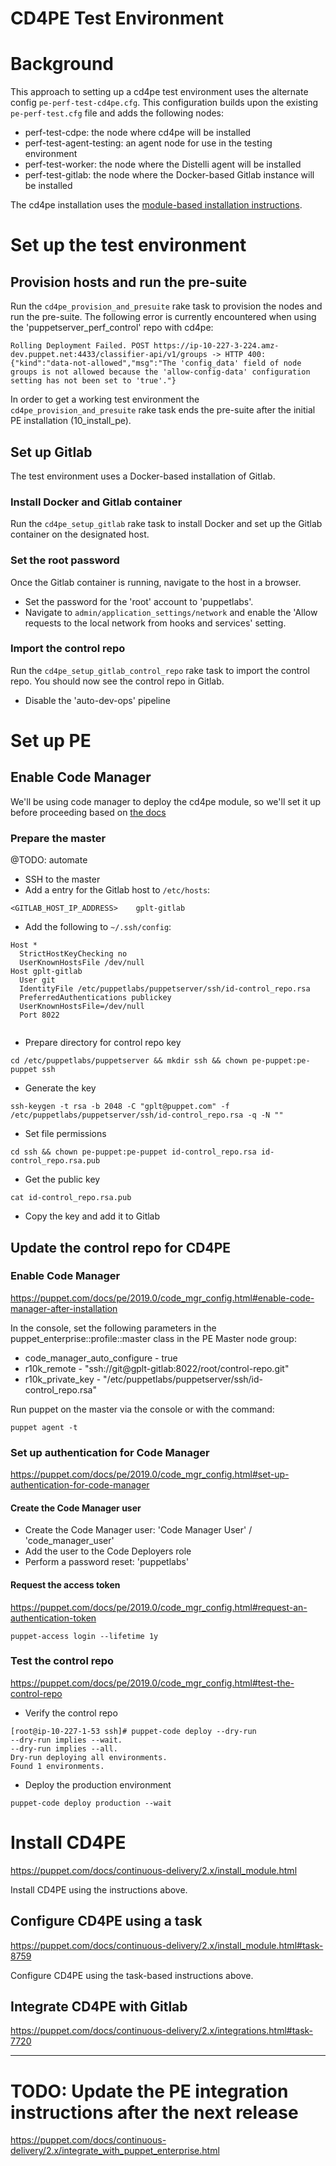 CD4PE Test Environment
=========================

# Background
This approach to setting up a cd4pe test environment uses the alternate config `pe-perf-test-cd4pe.cfg`.
This configuration builds upon the existing `pe-perf-test.cfg` file and adds the following nodes:
* perf-test-cdpe: the node where cd4pe will be installed
* perf-test-agent-testing: an agent node for use in the testing environment
* perf-test-worker: the node where the Distelli agent will be installed
* perf-test-gitlab: the node where the Docker-based Gitlab instance will be installed

The cd4pe installation uses the [module-based installation instructions](https://puppet.com/docs/continuous-delivery/2.x/install_module.html#task-8759).

# Set up the test environment
## Provision hosts and run the pre-suite
Run the `cd4pe_provision_and_presuite` rake task to provision the nodes and run the pre-suite.
The following error is currently encountered when using the 'puppetserver_perf_control' repo with cd4pe:
```
Rolling Deployment Failed. POST https://ip-10-227-3-224.amz-dev.puppet.net:4433/classifier-api/v1/groups -> HTTP 400: {"kind":"data-not-allowed","msg":"The 'config_data' field of node groups is not allowed because the 'allow-config-data' configuration setting has not been set to 'true'."}
```

In order to get a working test environment the `cd4pe_provision_and_presuite` rake task ends the pre-suite after the initial PE installation (10_install_pe).

## Set up Gitlab
The test environment uses a Docker-based installation of Gitlab.

### Install Docker and Gitlab container
Run the `cd4pe_setup_gitlab` rake task to install Docker and set up the Gitlab container on the designated host.

### Set the root password
Once the Gitlab container is running, navigate to the host in a browser.
* Set the password for the 'root' account to 'puppetlabs'.
* Navigate to `admin/application_settings/network` and enable the 'Allow requests to the local network from hooks and services' setting.

### Import the control repo
Run the `cd4pe_setup_gitlab_control_repo` rake task to import the control repo.
You should now see the control repo in Gitlab.
* Disable the 'auto-dev-ops' pipeline

# Set up PE
## Enable Code Manager
We'll be using code manager to deploy the cd4pe module, so we'll set it up before proceeding based on [the docs](https://puppet.com/docs/pe/2019.0/code_mgr_config.html#enable-code-manager-after-installation)

### Prepare the master
@TODO: automate
* SSH to the master
* Add a entry for the Gitlab host to `/etc/hosts`:
```
<GITLAB_HOST_IP_ADDRESS>	gplt-gitlab
```

* Add the following to `~/.ssh/config`:
```
Host *
  StrictHostKeyChecking no
  UserKnownHostsFile /dev/null
Host gplt-gitlab
  User git
  IdentityFile /etc/puppetlabs/puppetserver/ssh/id-control_repo.rsa
  PreferredAuthentications publickey
  UserKnownHostsFile=/dev/null
  Port 8022
  
```

* Prepare directory for control repo key
```
cd /etc/puppetlabs/puppetserver && mkdir ssh && chown pe-puppet:pe-puppet ssh
```

* Generate the key
```
ssh-keygen -t rsa -b 2048 -C "gplt@puppet.com" -f /etc/puppetlabs/puppetserver/ssh/id-control_repo.rsa -q -N "" 

```

* Set file permissions
```
cd ssh && chown pe-puppet:pe-puppet id-control_repo.rsa id-control_repo.rsa.pub

```

* Get the public key
```
cat id-control_repo.rsa.pub
```

* Copy the key and add it to Gitlab

## Update the control repo for CD4PE

### Enable Code Manager
https://puppet.com/docs/pe/2019.0/code_mgr_config.html#enable-code-manager-after-installation

In the console, set the following parameters in the puppet_enterprise::profile::master class in the PE Master node group:
* code_manager_auto_configure - true
* r10k_remote - "ssh://git@gplt-gitlab:8022/root/control-repo.git"
* r10k_private_key - "/etc/puppetlabs/puppetserver/ssh/id-control_repo.rsa"

Run puppet on the master via the console or with the command:
```
puppet agent -t
```

### Set up authentication for Code Manager
https://puppet.com/docs/pe/2019.0/code_mgr_config.html#set-up-authentication-for-code-manager

#### Create the Code Manager user
* Create the Code Manager user: 'Code Manager User' / 'code_manager_user'
* Add the user to the Code Deployers role
* Perform a password reset: 'puppetlabs'

#### Request the access token
https://puppet.com/docs/pe/2019.0/code_mgr_config.html#request-an-authentication-token

```
puppet-access login --lifetime 1y
```

### Test the control repo
https://puppet.com/docs/pe/2019.0/code_mgr_config.html#test-the-control-repo

* Verify the control repo
```
[root@ip-10-227-1-53 ssh]# puppet-code deploy --dry-run
--dry-run implies --wait.
--dry-run implies --all.
Dry-run deploying all environments.
Found 1 environments.
```

* Deploy the production environment
```
puppet-code deploy production --wait
```

# Install CD4PE
https://puppet.com/docs/continuous-delivery/2.x/install_module.html

Install CD4PE using the instructions above.

## Configure CD4PE using a task
https://puppet.com/docs/continuous-delivery/2.x/install_module.html#task-8759

Configure CD4PE using the task-based instructions above.

## Integrate CD4PE with Gitlab
https://puppet.com/docs/continuous-delivery/2.x/integrations.html#task-7720

---

# TODO: Update the PE integration instructions after the next release
https://puppet.com/docs/continuous-delivery/2.x/integrate_with_puppet_enterprise.html





